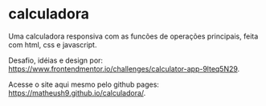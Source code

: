# calculadora

Uma calculadora responsiva com as funcões de operações principais, feita com html, css e javascript.

Desafio, idéias e design por: https://www.frontendmentor.io/challenges/calculator-app-9lteq5N29.

Acesse o site aqui mesmo pelo github pages: https://matheush9.github.io/calculadora/.
